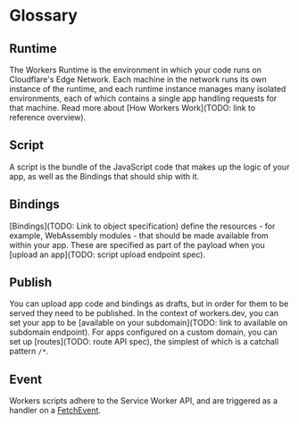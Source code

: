 # Glossary

## Runtime
The Workers Runtime is the environment in which your code runs on Cloudflare's Edge Network. Each machine in the network runs its own instance of the runtime, and each runtime instance manages many isolated environments, each of which contains a single app handling requests for that machine. Read more about [How Workers Work](TODO: link to reference overview).

## Script
A script is the bundle of the JavaScript code that makes up the logic of your app, as well as the Bindings that should ship with it.

## Bindings
[Bindings](TODO: Link to object specification) define the resources - for example, WebAssembly modules - that should be made available from within your app. These are specified as part of the payload when you [upload an app](TODO: script upload endpoint spec).

## Publish
You can upload app code and bindings as drafts, but in order for them to be served they need to be published. In the context of workers.dev, you can set your app to be [available on your subdomain](TODO: link to available on subdomain endpoint). For apps configured on a custom domain, you can set up [routes](TODO: route API spec), the simplest of which is a catchall pattern `/*`.

## Event
Workers scripts adhere to the Service Worker API, and are triggered as a handler on a [FetchEvent](https://developer.mozilla.org/en-US/docs/Web/API/FetchEvent).

